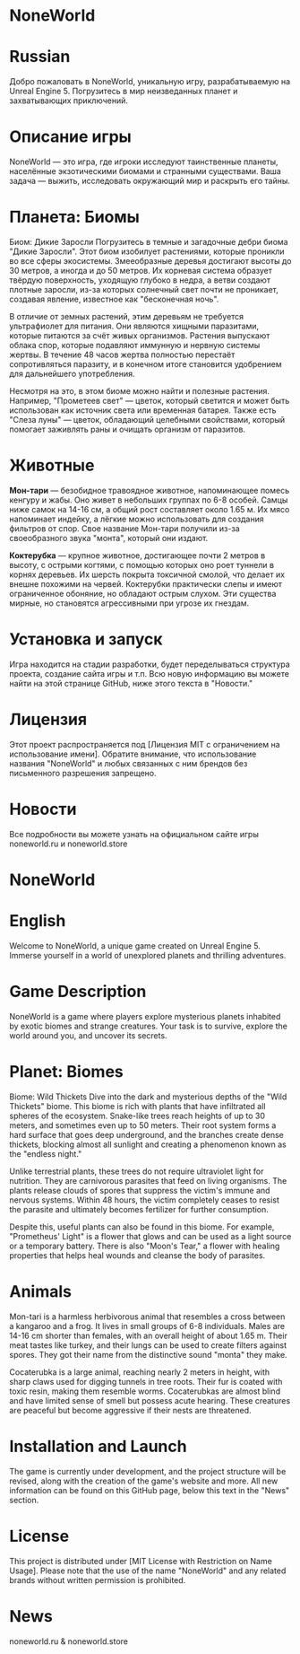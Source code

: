 # NoneWorld
# Russian
Добро пожаловать в NoneWorld, уникальную игру, разрабатываемую на Unreal Engine 5. Погрузитесь в мир неизведанных планет и захватывающих приключений.

# Описание игры
NoneWorld — это игра, где игроки исследуют таинственные планеты, населённые экзотическими биомами и странными существами. Ваша задача — выжить, исследовать окружающий мир и раскрыть его тайны.

# Планета: Биомы
Биом: Дикие Заросли
Погрузитесь в темные и загадочные дебри биома "Дикие Заросли". Этот биом изобилует растениями, которые проникли во все сферы экосистемы. Змееобразные деревья достигают высоты до 30 метров, а иногда и до 50 метров. Их корневая система образует твёрдую поверхность, уходящую глубоко в недра, а ветви создают плотные заросли, из-за которых солнечный свет почти не проникает, создавая явление, известное как "бесконечная ночь".

В отличие от земных растений, этим деревьям не требуется ультрафиолет для питания. Они являются хищными паразитами, которые питаются за счёт живых организмов. Растения выпускают облака спор, которые подавляют иммунную и нервную системы жертвы. В течение 48 часов жертва полностью перестаёт сопротивляться паразиту, и в конечном итоге становится удобрением для дальнейшего употребления.

Несмотря на это, в этом биоме можно найти и полезные растения. Например, "Прометеев свет" — цветок, который светится и может быть использован как источник света или временная батарея. Также есть "Слеза луны" — цветок, обладающий целебными свойствами, который помогает заживлять раны и очищать организм от паразитов.

<h1>Животные</h1>
<b>Мон-тари</b> — безобидное травоядное животное, напоминающее помесь кенгуру и жабы. Оно живет в небольших группах по 6-8 особей. Самцы ниже самок на 14-16 см, а общий рост составляет около 1.65 м. Их мясо напоминает индейку, а лёгкие можно использовать для создания фильтров от спор. Свое название Мон-тари получили из-за своеобразного звука "монта", который они издают.

<b>Коктерубка</b> — крупное животное, достигающее почти 2 метров в высоту, с острыми когтями, с помощью которых оно роет туннели в корнях деревьев. Их шерсть покрыта токсичной смолой, что делает их внешне похожими на червей. Коктерубки практически слепы и имеют ограниченное обоняние, но обладают острым слухом. Эти существа мирные, но становятся агрессивными при угрозе их гнездам.

# Установка и запуск
Игра находится на стадии разработки, будет переделываться структура проекта, создание сайта игры и т.п.
Всю новую информацию вы можете найти на этой странице GitHub, ниже этого текста в "Новости."

# Лицензия
Этот проект распространяется под [Лицензия MIT с ограничением на использование имени]. Обратите внимание, что использование названия "NoneWorld" и любых связанных с ним брендов без письменного разрешения запрещено.

# Новости
Все подробности вы можете узнать на официальном сайте игры noneworld.ru и noneworld.store

# NoneWorld
# English
Welcome to NoneWorld, a unique game created on Unreal Engine 5. Immerse yourself in a world of unexplored planets and thrilling adventures.

# Game Description
NoneWorld is a game where players explore mysterious planets inhabited by exotic biomes and strange creatures. Your task is to survive, explore the world around you, and uncover its secrets.

# Planet: Biomes
Biome: Wild Thickets
Dive into the dark and mysterious depths of the "Wild Thickets" biome. This biome is rich with plants that have infiltrated all spheres of the ecosystem. Snake-like trees reach heights of up to 30 meters, and sometimes even up to 50 meters. Their root system forms a hard surface that goes deep underground, and the branches create dense thickets, blocking almost all sunlight and creating a phenomenon known as the "endless night."

Unlike terrestrial plants, these trees do not require ultraviolet light for nutrition. They are carnivorous parasites that feed on living organisms. The plants release clouds of spores that suppress the victim's immune and nervous systems. Within 48 hours, the victim completely ceases to resist the parasite and ultimately becomes fertilizer for further consumption.

Despite this, useful plants can also be found in this biome. For example, "Prometheus' Light" is a flower that glows and can be used as a light source or a temporary battery. There is also "Moon's Tear," a flower with healing properties that helps heal wounds and cleanse the body of parasites.

# Animals
Mon-tari is a harmless herbivorous animal that resembles a cross between a kangaroo and a frog. It lives in small groups of 6-8 individuals. Males are 14-16 cm shorter than females, with an overall height of about 1.65 m. Their meat tastes like turkey, and their lungs can be used to create filters against spores. They got their name from the distinctive sound "monta" they make.

Cocaterubka is a large animal, reaching nearly 2 meters in height, with sharp claws used for digging tunnels in tree roots. Their fur is coated with toxic resin, making them resemble worms. Cocaterubkas are almost blind and have limited sense of smell but possess acute hearing. These creatures are peaceful but become aggressive if their nests are threatened.

# Installation and Launch
The game is currently under development, and the project structure will be revised, along with the creation of the game's website and more. All new information can be found on this GitHub page, below this text in the "News" section.

# License
This project is distributed under [MIT License with Restriction on Name Usage]. Please note that the use of the name "NoneWorld" and any related brands without written permission is prohibited.

# News
noneworld.ru & noneworld.store
